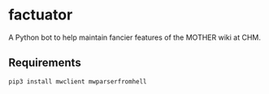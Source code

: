# factuator

A Python bot to help maintain fancier features of the MOTHER wiki at CHM.

## Requirements

    pip3 install mwclient mwparserfromhell
